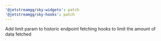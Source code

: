 ```yaml
---
'@jetstreamgg/sky-widgets': patch
'@jetstreamgg/sky-hooks': patch
---
```


Add limit param to historic endpoint fetching hooks to limit the amount of data fetched
